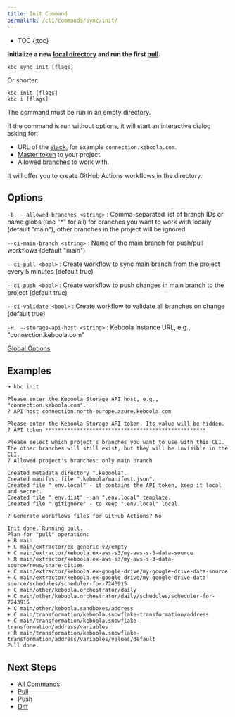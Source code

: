 ```yaml
---
title: Init Command
permalink: /cli/commands/sync/init/
---
```


* TOC
{:toc}

**Initialize a new [local directory](/cli/structure/) and run the first [pull](/cli/commands/sync/pull/).**

```
kbc sync init [flags]
```

Or shorter:
```
kbc init [flags]
kbc i [flags]
```

The command must be run in an empty directory.

If the command is run without options, it will start an interactive dialog asking for:
- URL of the [stack](https://help.keboola.com/overview/#stacks), for example `connection.keboola.com`.
- [Master token](https://help.keboola.com/management/project/tokens/#master-tokens) to your project.
- Allowed [branches](https://help.keboola.com/tutorial/branches/) to work with.

It will offer you to create GitHub Actions workflows in the directory.

## Options

`-b, --allowed-branches <string>`
: Comma-separated list of branch IDs or name globs (use "*" for all) for branches you want to work with locally (default "main"), other branches in the project will be ignored

`--ci-main-branch <string>`
: Name of the main branch for push/pull workflows (default "main")

`--ci-pull <bool>`
: Create workflow to sync main branch from the project every 5 minutes (default true)

`--ci-push <bool>`
: Create workflow to push changes in main branch to the project (default true)

`--ci-validate <bool>`
: Create workflow to validate all branches on change (default true)

`-H, --storage-api-host <string>` 
: Keboola instance URL, e.g., "connection.keboola.com"

[Global Options](/cli/commands/#global-options)

## Examples

```
➜ kbc init

Please enter the Keboola Storage API host, e.g., "connection.keboola.com".
? API host connection.north-europe.azure.keboola.com

Please enter the Keboola Storage API token. Its value will be hidden.
? API token ***************************************************

Please select which project's branches you want to use with this CLI.
The other branches will still exist, but they will be invisible in the CLI.
? Allowed project's branches: only main branch

Created metadata directory ".keboola".
Created manifest file ".keboola/manifest.json".
Created file ".env.local" - it contains the API token, keep it local and secret.
Created file ".env.dist" - an ".env.local" template.
Created file ".gitignore" - to keep ".env.local" local.

? Generate workflows files for GitHub Actions? No

Init done. Running pull.
Plan for "pull" operation:
+ B main
+ C main/extractor/ex-generic-v2/empty
+ C main/extractor/keboola.ex-aws-s3/my-aws-s-3-data-source
+ R main/extractor/keboola.ex-aws-s3/my-aws-s-3-data-source/rows/share-cities
+ C main/extractor/keboola.ex-google-drive/my-google-drive-data-source
+ C main/extractor/keboola.ex-google-drive/my-google-drive-data-source/schedules/scheduler-for-7243915
+ C main/other/keboola.orchestrator/daily
+ C main/other/keboola.orchestrator/daily/schedules/scheduler-for-7243915
+ C main/other/keboola.sandboxes/address
+ C main/transformation/keboola.snowflake-transformation/address
+ C main/transformation/keboola.snowflake-transformation/address/variables
+ R main/transformation/keboola.snowflake-transformation/address/variables/values/default
Pull done.
```

## Next Steps

- [All Commands](/cli/commands/)
- [Pull](/cli/commands/sync/pull/)
- [Push](/cli/commands/sync/push/)
- [Diff](/cli/commands/sync/diff/)
